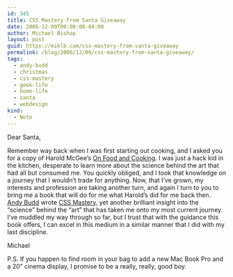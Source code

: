 ```yaml
---
id: 345
title: CSS Mastery From Santa Giveaway
date: 2006-12-09T00:00:00-04:00
author: Michael Bishop
layout: post
guid: https://miklb.com/css-mastery-from-santa-giveaway
permalink: /blog/2006/12/09/css-mastery-from-santa-giveaway/
tags:
  - andy-budd
  - christmas
  - css-mastery
  - geek-life
  - home-life
  - santa
  - webdesign
kind:
  - Note
---
```

<p>Dear Santa,</p>

<p>Remember way back when I was first starting out cooking, and I asked you for a copy of Harold McGee’s <a href="http://www.amazon.com/Food-Cooking-Science-Lore-Kitchen/dp/0684800012/sr=1-1/qid=1165687755/ref=pd_bbs_sr_1/002-9313929-1151264?ie=UTF8&s=books">On Food and Cooking</a>.  I was just a hack kid in the kitchen, desperate to <a href="http://www.essaylib.com/" style="color: inherit; text-decoration: none; font-weight: inherit; border:none;" class="ass">learn more</a> about the science behind the art that had all but consumed me.  You quickly obliged, and I took that knowledge on a journey that I wouldn’t trade for anything.
Now, that I’ve grown, my interests and profession are taking another turn, and again I turn to you to bring me a book that will do for me what Harold’s did for me back then.  <a href="http://www.andybudd.com/archives/2006/12/win_an_ipod_nano_with_css_mastery_this_christmas/index.php">Andy Budd</a> wrote <a href="http://www.amazon.co.uk/exec/obidos/redirect?link_code=as2&path=ASIN/1590596145&tag=blogography-21&camp=1634&creative=6738">CSS Mastery</a>, yet another brilliant insight into the “science” behind the “art” that has taken me onto my most current journey.  I’ve muddled my way through so far, but I trust that with the guidance this book offers, I can excel in this medium in a similar manner that I did with my last discipline.</p>

<p>Michael</p>

<p>P.S.  If you happen to find room in your bag to add a new Mac Book Pro and a 20” cinema display, I promise to be a really, really, good boy.</p>